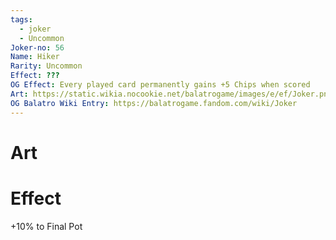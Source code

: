 ```yaml
---
tags:
  - joker
  - Uncommon
Joker-no: 56
Name: Hiker
Rarity: Uncommon
Effect: ???
OG Effect: Every played card permanently gains +5 Chips when scored
Art: https://static.wikia.nocookie.net/balatrogame/images/e/ef/Joker.png/revision/latest?cb=20230925003651
OG Balatro Wiki Entry: https://balatrogame.fandom.com/wiki/Joker
---
```

# Art
# Effect
+10% to Final Pot
